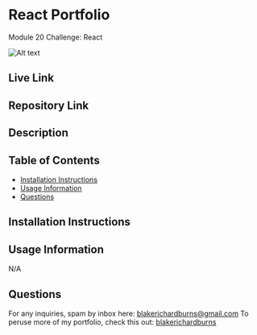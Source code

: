 # React Portfolio
Module 20 Challenge: React

![Alt text](./public/assets/screenshot.JPG "Screenshot")

## Live Link


## Repository Link


## Description


  ## Table of Contents
  * [Installation Instructions](#installation-instructions)
  * [Usage Information](#usage-information)
  * [Questions](#questions)

  ## Installation Instructions


  ## Usage Information
  N/A

  ## Questions
  For any inquiries, spam by inbox here: blakerichardburns@gmail.com
  To peruse more of my portfolio, check this out: [blakerichardburns](https://github.com/blakerichardburns)